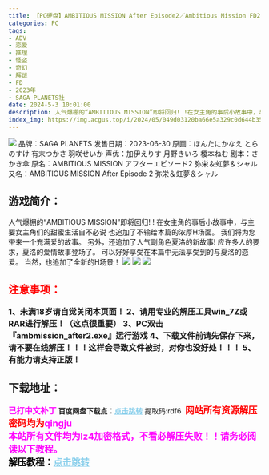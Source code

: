 ```yaml
---
title: 【PC硬盘】AMBITIOUS MISSION After Episode2／Ambitious Mission FD2
categories: PC
tags:
- ADV
- 恋爱
- 推理
- 怪盗
- 奇幻
- 解谜
- FD
- 2023年
- SAGA PLANETS社
date: 2024-5-3 10:01:00
description: 人气爆棚的“AMBITIOUS MISSION”即将回归! !在女主角的事后小故事中，与主要女主角们的甜蜜生活自不必说也追加了不输给本篇的浓厚H场面。我们将为您带来一个充满爱的故事。另外，还追加了人气副角色夏洛的新故事!应许多人的要求，夏洛的爱情故事登场了。可以好好享受在本篇中无法享受到的与夏洛的恋爱。当然，也追加了全新的H场景！
index_img: https://img.acgus.top/i/2024/05/049d03120ba66e5a329c0d644b3599ef.webp
---
```

![](https://img.acgus.top/i/2024/05/049d03120ba66e5a329c0d644b3599ef.webp)
品牌：SAGA PLANETS
发售日期：2023-06-30
原画：ほんたにかなえ とらのすけ 有末つかさ 羽咲せいか
声优：加伊えりす 月野きいろ 榎本ねむ
剧本：さかき傘
原名：AMBITIOUS MISSION アフターエピソード2 弥栄＆虹夢＆シャル
又名：AMBITIOUS MISSION After Episode 2 弥栄＆虹夢＆シャル

## 游戏简介：
人气爆棚的“AMBITIOUS MISSION”即将回归! !
在女主角的事后小故事中，与主要女主角们的甜蜜生活自不必说
也追加了不输给本篇的浓厚H场面。
我们将为您带来一个充满爱的故事。
另外，还追加了人气副角色夏洛的新故事!
应许多人的要求，夏洛的爱情故事登场了。
可以好好享受在本篇中无法享受到的与夏洛的恋爱。
当然，也追加了全新的H场景！
![](https://img.acgus.top/i/2024/05/a0d972cac7b5377a194a7d8f94c1d410.webp)
![](https://img.acgus.top/i/2024/05/c465a5fd3aae63f86743db9b72a05c40.webp)
![](https://img.acgus.top/i/2024/05/dbf25be984a564c03b58a502c512e74b.webp)





## <font color=#FF0000 >注意事项：</font>
<font size=3><b>1、未满18岁请自觉关闭本页面！
2、请用专业的解压工具win_7Z或RAR进行解压！（这点很重要）
3、PC双击『ambmission_after2.exe』运行游戏
4、下载文件前请先保存下来，请不要在线解压！！！这样会导致文件被封，对你也没好处！！！
5、有能力请支持正版！</b></font>

## 下载地址：
<font color=#FF00FF size=3>**已打中文补丁**</font>
<b>百度网盘下载点：</b><a href="https://pan.baidu.com/s/1JOILBtqBmO8pK1BPfw_Zdw?pwd=rdf6" style="color: #87CEEB;"><b>点击跳转</b></a> 提取码:rdf6
<a style="padding: 0" href="https://post.qingju.org/AD/"><img style="max-width:100%" src="https://img.acgus.top/i/2024/07/478f689b8021d8d499ab43d21acf137a.gif" alt=""></a>
<b><font color=#FF0000 size=4>网站所有资源解压密码均为</b></font><b><font color=#FF00FF size=4>qingju</font><font color=#FF0000 ></font></b><br><b><font color=#FF00FF size=4>本站所有文件均为lz4加密格式，不看必解压失败！！请务必阅读以下教程。</b></font><br><b><font color=#000 size=4>解压教程：</b><a href="https://post.qingju.org/tutorial/000/" style="color: #87CEEB;"><b>点击跳转</b></a>